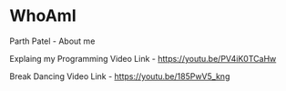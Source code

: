# WhoAmI
Parth Patel - About me

Explaing my Programming Video Link - https://youtu.be/PV4iK0TCaHw

Break Dancing Video Link - https://youtu.be/185PwV5_kng
